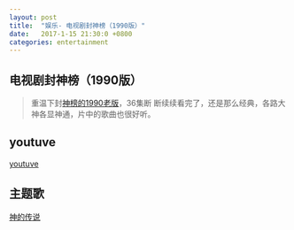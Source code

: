 ```yaml
---
layout: post
title:  "娱乐- 电视剧封神榜（1990版）"
date:   2017-1-15 21:30:0 +0800
categories: entertainment
---
```


## 电视剧封神榜（1990版）  
> 重温下封[神榜的1990老版](http://baike.baidu.com/subview/117297/5771340.htm)，36集断
断续续看完了，还是那么经典，各路大神各显神通，片中的歌曲也很好听。  


## youtuve
[youtuve](https://www.youtube.com/watch?v=cG8y0VXQp0U&t=2496s)

## 主题歌
[神的传说](https://www.youtube.com/watch?v=z3g5l5M-gm4)

